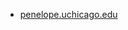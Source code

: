 * [penelope.uchicago.edu](https://penelope.uchicago.edu/~grout/encyclopaedia_romana/calendar/invictus.html)
